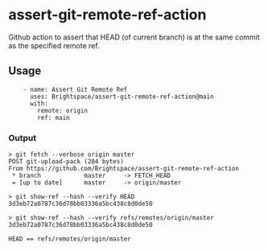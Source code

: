 # assert-git-remote-ref-action

Github action to assert that HEAD (of current branch) is at the same commit as the specified remote ref.

## Usage

```
    - name: Assert Git Remote Ref
      uses: Brightspace/assert-git-remote-ref-action@main
      with:
        remote: origin
        ref: main
```

### Output

```
> git fetch --verbose origin master
POST git-upload-pack (284 bytes)
From https://github.com/Brightspace/assert-git-remote-ref-action
 * branch            master     -> FETCH_HEAD
 = [up to date]      master     -> origin/master

> git show-ref --hash --verify HEAD
3d3eb72a0787c36d78bb03336a5bc438c8d0de50

> git show-ref --hash --verify refs/remotes/origin/master
3d3eb72a0787c36d78bb03336a5bc438c8d0de50

HEAD == refs/remotes/origin/master
```
